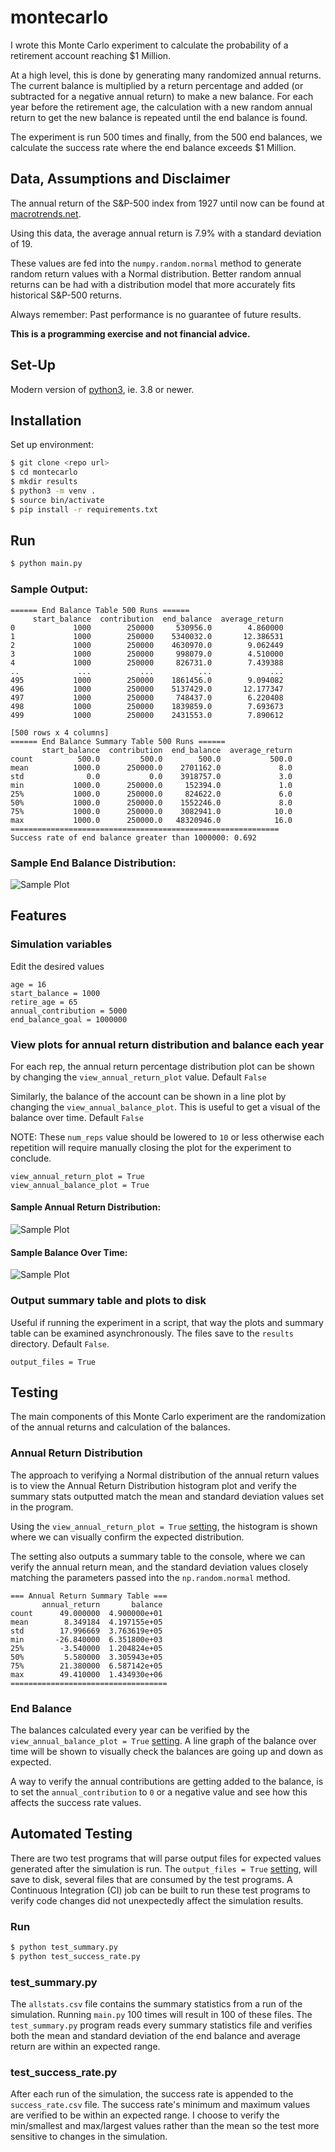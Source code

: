 
# montecarlo
I wrote this Monte Carlo experiment to calculate the probability of a retirement account reaching $1 Million.

At a high level, this is done by generating many randomized annual returns.
The current balance is multiplied by a return percentage and added (or subtracted for a negative annual return) to make a new balance.
For each year before the retirement age, the calculation with a new random annual return to get the new balance is repeated until the end balance is found.

The experiment is run 500 times and finally, from the 500 end balances, we calculate the success rate where the end balance exceeds $1 Million.

## Data, Assumptions and Disclaimer
The annual return of the S&P-500 index from 1927 until now can be found at [macrotrends.net](https://www.macrotrends.net/2526/sp-500-historical-annual-returns).

Using this data, the average annual return is 7.9% with a standard deviation of 19.

These values are fed into the `numpy.random.normal` method to generate random return values with a Normal distribution.
Better random annual returns can be had with a distribution model that more accurately fits historical S&P-500 returns.

Always remember: Past performance is no guarantee of future results.

**This is a programming exercise and not financial advice.**

## Set-Up
Modern version of [python3](https://www.python.org/downloads/), ie. 3.8 or newer.

## Installation
Set up environment:
```sh
$ git clone <repo url>
$ cd montecarlo
$ mkdir results
$ python3 -m venv .
$ source bin/activate
$ pip install -r requirements.txt
```

## Run
```sh
$ python main.py
```

### Sample Output:
```
====== End Balance Table 500 Runs ======
     start_balance  contribution  end_balance  average_return
0             1000        250000     530956.0        4.860000
1             1000        250000    5340032.0       12.386531
2             1000        250000    4630970.0        9.062449
3             1000        250000     998079.0        4.510000
4             1000        250000     826731.0        7.439388
..             ...           ...          ...             ...
495           1000        250000    1861456.0        9.094082
496           1000        250000    5137429.0       12.177347
497           1000        250000     748437.0        6.220408
498           1000        250000    1839859.0        7.693673
499           1000        250000    2431553.0        7.890612

[500 rows x 4 columns]
====== End Balance Summary Table 500 Runs ======
       start_balance  contribution  end_balance  average_return
count          500.0         500.0        500.0           500.0
mean          1000.0      250000.0    2701162.0             8.0
std              0.0           0.0    3918757.0             3.0
min           1000.0      250000.0     152394.0             1.0
25%           1000.0      250000.0     824622.0             6.0
50%           1000.0      250000.0    1552246.0             8.0
75%           1000.0      250000.0    3082941.0            10.0
max           1000.0      250000.0   48320946.0            16.0
============================================================
Success rate of end balance greater than 1000000: 0.692
```
### Sample End Balance Distribution:
![Sample Plot](docs/Figure_1.png)


## Features
### Simulation variables
Edit the desired values
```shell script
age = 16
start_balance = 1000
retire_age = 65
annual_contribution = 5000
end_balance_goal = 1000000
```

### View plots for annual return distribution and balance each year
For each rep, the annual return percentage distribution plot can be shown by changing the `view_annual_return_plot` value.
Default `False`

Similarly, the balance of the account can be shown in a line plot by changing the `view_annual_balance_plot`.
This is useful to get a visual of the balance over time.  Default `False`

NOTE: These `num_reps` value should be lowered to `10` or less otherwise each repetition will require manually closing the plot for the experiment to conclude.
```shell script
view_annual_return_plot = True
view_annual_balance_plot = True
```
#### Sample Annual Return Distribution:
![Sample Plot](docs/annual_ret_dist.png)

#### Sample Balance Over Time:
![Sample Plot](docs/end_balance_graph.png)

### Output summary table and plots to disk
Useful if running the experiment in a script, that way the plots and summary table can be examined asynchronously.  The files save to the `results` directory.  Default `False`.
```shell script
output_files = True
```

## Testing
The main components of this Monte Carlo experiment are the randomization of the annual returns and calculation of the balances.

### Annual Return Distribution
The approach to verifying a Normal distribution of the annual return values is to view the Annual Return Distribution histogram plot and verify the summary stats outputted match the mean and standard deviation values set in the program.

Using the `view_annual_return_plot = True` [setting](#view-plots-for-annual-return-distribution-and-balance-each-year), the histogram is shown where we can visually confirm the expected distribution.  

The setting also outputs a summary table to the console, where we can verify the annual return mean, and the standard deviation values
closely matching the parameters passed into the `np.random.normal` method.
```shell script
=== Annual Return Summary Table ===
       annual_return       balance
count      49.000000  4.900000e+01
mean        8.349184  4.197155e+05
std        17.996669  3.763619e+05
min       -26.840000  6.351800e+03
25%        -3.540000  1.204824e+05
50%         5.580000  3.305943e+05
75%        21.380000  6.587142e+05
max        49.410000  1.434930e+06
===================================
```

### End Balance
The balances calculated every year can be verified by the `view_annual_balance_plot = True` [setting](#view-plots-for-annual-return-distribution-and-balance-each-year).  A line graph of the balance over time will be shown to visually check the balances are going up and down as expected.

A way to verify the annual contributions are getting added to the balance, is to set the `annual_contribution` to `0` or a negative value and see how this affects the success rate values.

## Automated Testing
There are two test programs that will parse output files for expected values generated after the simulation is run.
The `output_files = True` [setting](#output-summary-table-and-plots-to-disk), will save to disk, several files that are consumed by the test programs.
A Continuous Integration (CI) job can be built to run these test programs to verify code changes did not unexpectedly affect the simulation results.

### Run
```sh
$ python test_summary.py
$ python test_success_rate.py
```
### test_summary.py
The `allstats.csv` file contains the summary statistics from a run of the simulation.  Running `main.py` 100 times will result in 100 of these files.
The `test_summary.py` program reads every summary statistics file and verifies both the mean and standard deviation of the end balance and average return are within an expected range.

### test_success_rate.py
After each run of the simulation, the success rate is appended to the `success_rate.csv` file.
The success rate's minimum and maximum values are verified to be within an expected range.
I choose to verify the min/smallest and max/largest values rather than the mean so the test more sensitive to changes in the simulation.